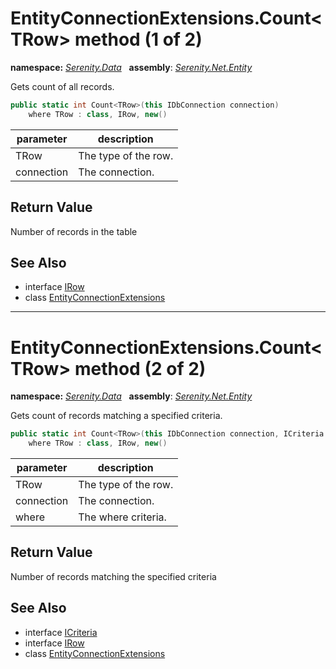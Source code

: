 # EntityConnectionExtensions.Count&lt;TRow&gt; method (1 of 2)
**namespace:** *[Serenity.Data](../../README.md#serenity.data-namespace)*   **assembly**: *[Serenity.Net.Entity](../../README.md)*

Gets count of all records.

```csharp
public static int Count<TRow>(this IDbConnection connection)
    where TRow : class, IRow, new()
```

| parameter | description |
| --- | --- |
| TRow | The type of the row. |
| connection | The connection. |

## Return Value

Number of records in the table

## See Also

* interface [IRow](../IRow.md)
* class [EntityConnectionExtensions](../EntityConnectionExtensions.md)

---

# EntityConnectionExtensions.Count&lt;TRow&gt; method (2 of 2)
**namespace:** *[Serenity.Data](../../README.md#serenity.data-namespace)*   **assembly**: *[Serenity.Net.Entity](../../README.md)*

Gets count of records matching a specified criteria.

```csharp
public static int Count<TRow>(this IDbConnection connection, ICriteria where)
    where TRow : class, IRow, new()
```

| parameter | description |
| --- | --- |
| TRow | The type of the row. |
| connection | The connection. |
| where | The where criteria. |

## Return Value

Number of records matching the specified criteria

## See Also

* interface [ICriteria](../Serenity.Net.Data/../../Serenity/ICriteria.md)
* interface [IRow](../IRow.md)
* class [EntityConnectionExtensions](../EntityConnectionExtensions.md)